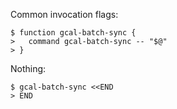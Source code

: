 Common invocation flags:

    $ function gcal-batch-sync {
    >   command gcal-batch-sync -- "$@"
    > }

Nothing:

    $ gcal-batch-sync <<END
    > END
